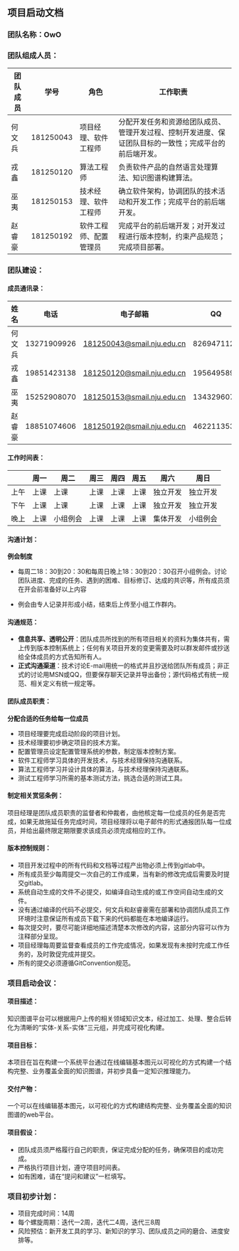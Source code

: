 ## 项目启动文档

### 团队名称：OwO

### 团队组成人员：

| 团队成员 | 学号      | 角色                   | 工作职责                                                     |
| -------- | --------- | ---------------------- | ------------------------------------------------------------ |
| 何文兵   | 181250043 | 项目经理、软件工程师   | 分配开发任务和资源给团队成员、管理开发过程、控制开发进度、保证团队目标的一致性；完成平台的前后端开发。 |
| 戎鑫     | 181250120 | 算法工程师             | 负责软件产品的自然语言处理算法、知识图谱构建算法。           |
| 巫夷     | 181250153 | 技术经理、软件工程师   | 确立软件架构，协调团队的技术活动和开发工作；完成平台的前后端开发。 |
| 赵睿豪   | 181250192 | 软件工程师、配置管理员 | 完成平台的前后端开发；对开发过程进行版本控制，约束产品规范；完成项目部署。 |

### 团队建设：

#### 成员通讯录：

| 姓名   | 电话        | 电子邮箱                   | QQ         |
| ------ | ----------- | -------------------------- | ---------- |
| 何文兵 | 13271909926 | 181250043@smail.nju.edu.cn | 826947112  |
| 戎鑫   | 19851423138 | 181250120@smail.nju.edu.cn | 1956495898 |
| 巫夷   | 15252908070 | 181250153@smail.nju.edu.cn | 1343296078 |
| 赵睿豪 | 18851074606 | 181250192@smail.nju.edu.cn | 462211353  |

#### 工作时间表：

|      | 周一 | 周二     | 周三 | 周四 | 周五 | 周六     | 周日     |
| ---- | ---- | -------- | ---- | ---- | ---- | -------- | -------- |
| 上午 | 上课 | 上课     | 上课 | 上课 | 上课 | 独立开发 | 独立开发 |
| 下午 | 上课 | 上课     | 上课 | 上课 | 上课 | 独立开发 | 独立开发 |
| 晚上 | 上课 | 小组例会 | 上课 | 上课 | 上课 | 集体开发 | 小组例会 |

#### 沟通计划：

**例会制度**

- 每周二18：30到20：30和每周日晚上18：30到20：30召开小组例会。讨论团队进度、完成的任务、遇到的困难、目标修订、达成的共识等，所有成员须在开会前准备好以上内容

- 例会由专人记录并形成小结，结束后上传至小组工作群内。

#### 沟通规范：

- **信息共享、透明公开**：团队成员所找到的所有项目相关的资料为集体共有，需上传到版本控制系统上；任何有关项目开发的变更需要及时以群发邮件或抄送给全体成员的方式告知所有人。
- **正式沟通渠道**：技术讨论E-mail用统一的格式并且抄送给团队所有成员；非正式的讨论用MSN或QQ，但要保存聊天记录并导出备份；源代码格式有统一规范、相关定义有统一规定等。

#### 团队成员职责：

**分配合适的任务给每一位成员**

- 项目经理要完成启动阶段的项目计划。
- 技术经理要初步确定项目的技术方案。
- 配置管理员设定配置管理系统的参数，制定版本控制方案。
- 软件工程师学习具体的开发技术，与技术经理保持沟通联系。
- 算法工程师学习并设计具体的算法，与技术经理保持沟通联系。
- 测试工程师学习所需的基本测试方法，挑选合适的测试工具。

#### 制定相关赏惩条例：

项目经理是团队成员职责的监督者和仲裁者，由他核定每一位成员的任务是否完成，如果无故拖延任务完成时间，项目经理将以电子邮件的形式通报团队每一位成员，并给出最终限定期限要求该成员必须完成相应的工作。

#### 版本控制规则：

- 项目开发过程中的所有代码和文档等过程产出物必须上传到gitlab中。
- 所有成员至少每周提交一次自己的工作成果，当有新的修改完成后需要及时提交gitlab。
- 系统自动生成的文件不必提交，如编译自动生成的或工作空间自动生成的文件。
- 没有通过编译的代码不必提交，何文兵和赵睿豪需在部署和协调团队成员工作环境时注意保证所有成员下载下来的代码都能在本地编译运行。
- 每次提交时，要尽可能详细地描述清楚本次修改的内容，这部分内容可以作为注释部分呈现。
- 项目经理每周要监督查看成员的工作完成情况，如果发现有未按时完成工作任务的，及时敦促完成并提交。
- 所有的提交必须遵循GitConvention规范。

### 项目启动会议：

#### 项目描述：

知识图谱平台可以根据用户上传的相关领域知识文本，经过加工、处理、整合后转化为清晰的“实体-关系-实体”三元组，并完成可视化构建。

#### 项目目标：

本项目在旨在构建一个系统平台通过在线编辑基本图元以可视化的方式构建一个结构完整、业务覆盖全面的知识图谱，并初步具备一定知识推理能力。

#### 交付产物：

一个可以在线编辑基本图元，以可视化的方式构建结构完整、业务覆盖全面的知识图谱的web平台。

#### 项目假设：

- 团队成员须严格履行自己的职责，保证完成分配的任务，确保项目的成功完成。
- 严格执行项目计划，遵守项目时间表。
- 如有困难，请在“提问和建议”一栏填写。

### 项目初步计划：

- 项目完成时间：14周
- 每个螺旋周期：迭代一2周，迭代二4周，迭代三8周
- 风险预估：新开发工具的学习、新知识的学习、团队成员之间的磨合、进度安排等。

